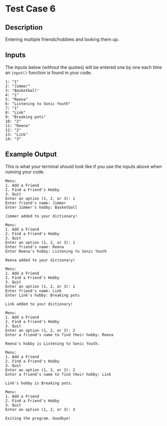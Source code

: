 # Test Case 6

## Description
Entering multiple friends/hobbies and looking them up.

## Inputs
The inputs below (without the quotes) will be entered one by one each time an `input()` function is found in your code.
```
1: "1"
2: "Jimmer"
3: "Basketball"
4: "1"
5: "Reena"
6: "Listening to Sonic Youth"
7: "1"
8: "Link"
9: "Breaking pots"
10: "2"
11: "Reena"
12: "2"
13: "Link"
14: "3"
```

## Example Output
This is what your terminal should look like if you use the inputs above when running your code.
```
Menu:
1. Add a Friend
2. Find a Friend's Hobby
3. Quit
Enter an option (1, 2, or 3): 1
Enter friend's name: Jimmer
Enter Jimmer's hobby: Basketball

Jimmer added to your dictionary!

Menu:
1. Add a Friend
2. Find a Friend's Hobby
3. Quit
Enter an option (1, 2, or 3): 1
Enter friend's name: Reena
Enter Reena's hobby: Listening to Sonic Youth

Reena added to your dictionary!

Menu:
1. Add a Friend
2. Find a Friend's Hobby
3. Quit
Enter an option (1, 2, or 3): 1
Enter friend's name: Link
Enter Link's hobby: Breaking pots

Link added to your dictionary!

Menu:
1. Add a Friend
2. Find a Friend's Hobby
3. Quit
Enter an option (1, 2, or 3): 2
Enter a friend's name to find their hobby: Reena

Reena's hobby is Listening to Sonic Youth.

Menu:
1. Add a Friend
2. Find a Friend's Hobby
3. Quit
Enter an option (1, 2, or 3): 2
Enter a friend's name to find their hobby: Link

Link's hobby is Breaking pots.

Menu:
1. Add a Friend
2. Find a Friend's Hobby
3. Quit
Enter an option (1, 2, or 3): 3

Exiting the program. Goodbye!
```
